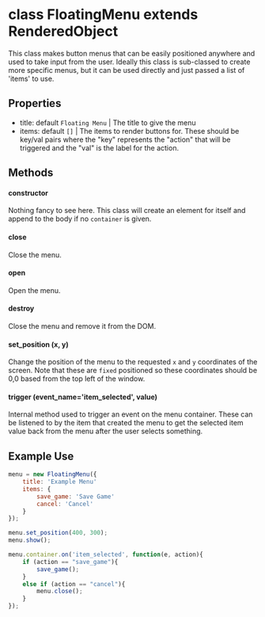 # class FloatingMenu extends RenderedObject

This class makes button menus that can be easily positioned anywhere and used to take input from the user. Ideally this class is sub-classed to create more specific menus, but it can be used directly and just passed a list of 'items' to use.

## Properties

- title: default `Floating Menu` | The title to give the menu
- items: default `[]` | The items to render buttons for. These should be key/val pairs where the "key" represents the "action" that will be triggered and the "val" is the label for the action.

## Methods

#### constructor

Nothing fancy to see here. This class will create an element for itself and append to the body if no `container` is given.

#### close

Close the menu.

#### open

Open the menu.

#### destroy

Close the menu and remove it from the DOM.

#### set_position (x, y)

Change the position of the menu to the requested `x` and `y` coordinates of the screen. Note that these are `fixed` positioned so these coordinates should be 0,0 based from the top left of the window.

#### trigger (event_name='item_selected', value)

Internal method used to trigger an event on the menu container. These can be listened to by the item that created the menu to get the selected item value back from the menu after the user selects something.

## Example Use

```javascript
menu = new FloatingMenu({
    title: 'Example Menu'
    items: {
        save_game: 'Save Game'
        cancel: 'Cancel'
    }
});

menu.set_position(400, 300);
menu.show();

menu.container.on('item_selected', function(e, action){
    if (action == "save_game"){
        save_game();
    }
    else if (action == "cancel"){
        menu.close();
    }
});
```
